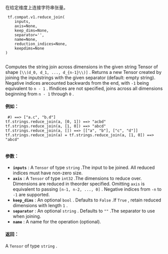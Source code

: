 

在给定维度上连接字符串张量。

```
 tf.compat.v1.reduce_join(
    inputs,
    axis=None,
    keep_dims=None,
    separator='',
    name=None,
    reduction_indices=None,
    keepdims=None
)
 
```

Computes the string join across dimensions in the given string Tensor of shape `[\\(d_0, d_1, ..., d_{n-1}\\)]` .  Returns a new Tensor created by joining the inputstrings with the given separator (default: empty string).  Negative indices arecounted backwards from the end, with  `-1`  being equivalent to  `n - 1` .  Ifindices are not specified, joins across all dimensions beginning from  `n - 1` through  `0` .

#### 例如：


```
 #) ==> ["a.c", "b.d"]
tf.strings.reduce_join(a, [0, 1]) ==> "acbd"
tf.strings.reduce_join(a, [1, 0]) ==> "abcd"
tf.strings.reduce_join(a, []) ==> [["a", "b"], ["c", "d"]]
tf.strings.reduce_join(a) = tf.strings.reduce_join(a, [1, 0]) ==> "abcd"
 
```

#### 参数：
- **`inputs`** : A  `Tensor`  of type  `string` .The input to be joined.  All reduced indices must have non-zero size.
- **`axis`** : A  `Tensor`  of type  `int32` .The dimensions to reduce over.  Dimensions are reduced in theorder specified.  Omitting  `axis`  is equivalent to passing `[n-1, n-2, ..., 0]` .  Negative indices from  `-n`  to  `-1`  are supported.
- **`keep_dims`** : An optional  `bool` . Defaults to  `False` .If  `True` , retain reduced dimensions with length  `1` .
- **`separator`** : An optional  `string` . Defaults to  `""` .The separator to use when joining.
- **`name`** : A name for the operation (optional).


#### 返回：
A  `Tensor`  of type  `string` .

